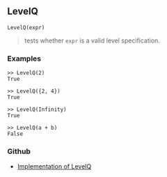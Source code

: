 ## LevelQ

```
LevelQ(expr)
```

> tests whether `expr` is a valid level specification.
	
### Examples

```
>> LevelQ(2)
True

>> LevelQ({2, 4})
True

>> LevelQ(Infinity)
True

>> LevelQ(a + b)
False
```

### Github

* [Implementation of LevelQ](https://github.com/axkr/symja_android_library/blob/master/symja_android_library/matheclipse-core/src/main/java/org/matheclipse/core/builtin/ListFunctions.java#L4182) 
